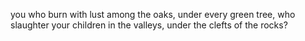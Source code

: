 you who burn with lust among the oaks, under every green tree, who slaughter your children in the valleys, under the clefts of the rocks?
